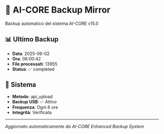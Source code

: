 # 🧬 AI-CORE Backup Mirror

Backup automatico del sistema AI-CORE v15.0

## 📊 Ultimo Backup
- **Data**: 2025-06-02
- **Ora**: 06:00:42
- **File processati**: 13955
- **Status**: ✅ completed

## 🎯 Sistema
- **Metodo**: api_upload
- **Backup USB**: ✅ Attivo
- **Frequenza**: Ogni 6 ore
- **Integrità**: Verificata

---
*Aggiornato automaticamente da AI-CORE Enhanced Backup System*

